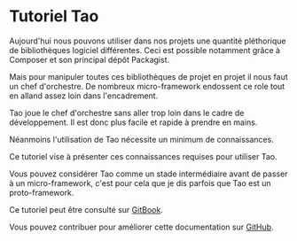 # Tutoriel Tao

Aujourd'hui nous pouvons utiliser dans nos projets une quantité pléthorique de bibliothèques logiciel différentes.
Ceci est possible notamment grâce à Composer et son principal dépôt Packagist.

Mais pour manipuler toutes ces bibliothèques de projet en projet il nous faut un chef d'orchestre.
De nombreux micro-framework endossent ce role tout en alland assez loin dans l'encadrement.

Tao joue le chef d'orchestre sans aller trop loin dans le cadre de développement.
Il est donc plus facile et rapide à prendre en mains.

Néanmoins l'utilisation de Tao nécessite un minimum de connaissances.

Ce tutoriel vise à présenter ces connaissances requises pour utiliser Tao.

Vous pouvez considérer Tao comme un stade intermédiaire avant de passer à un micro-framework,
c'est pour cela que je dis parfois que Tao est un proto-framework.

Ce tutoriel peut être consulté sur [GitBook](http://forxer.gitbooks.io/tutoriel-tao/content/).

Vous pouvez contribuer pour améliorer cette documentation sur [GitHub](https://github.com/forxer/tao-tuto).


